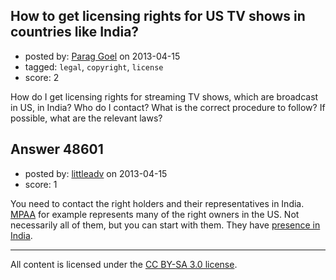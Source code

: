## How to get licensing rights for US TV shows in countries like India?

- posted by: [Parag Goel](https://stackexchange.com/users/-1/25875-parag-goel) on 2013-04-15
- tagged: `legal`, `copyright`, `license`
- score: 2

How do I get licensing rights for streaming TV shows, which are broadcast in US, in India? Who do I contact? What is the correct procedure to follow? If possible, what are the relevant laws?


## Answer 48601

- posted by: [littleadv](https://stackexchange.com/users/-1/13808-littleadv) on 2013-04-15
- score: 1

<p>You need to contact the right holders and their representatives in India. <a href="http://www.mpaa.org/" rel="nofollow">MPAA</a> for example represents many of the right owners in the US. Not necessarily all of them, but you can start with them. They have <a href="http://www.mpaa-india.org/aboutus.html" rel="nofollow">presence in India</a>.</p>




---

All content is licensed under the [CC BY-SA 3.0 license](https://creativecommons.org/licenses/by-sa/3.0/).
